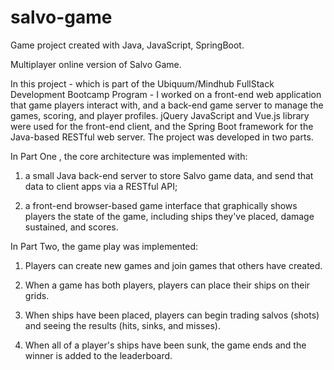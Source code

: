 # salvo-game
Game project created with Java, JavaScript, SpringBoot.

Multiplayer online version of Salvo Game.

In this project - which is part of the Ubiquum/Mindhub FullStack Development Bootcamp Program -  I worked on a front-end web application that game players interact with, and a back-end game server to manage the games, scoring, and player profiles. jQuery JavaScript and Vue.js library were used for the front-end client, and the Spring Boot framework for the Java-based RESTful web server.
The project was developed in two parts.

In Part One , the core architecture was implemented with: 

1. a small Java back-end server to store Salvo game data, and send that data to client apps via a RESTful API; 

2. a front-end browser-based game interface that graphically shows players the state of the game, including ships they've placed, damage sustained, and scores.

In Part Two, the game play was implemented: 

1. Players can create new games and join games that others have created.

2. When a game has both players, players can place their ships on their grids.

3. When ships have been placed, players can begin trading salvos (shots) and seeing the results (hits, sinks, and misses).

4. When all of a player's ships have been sunk, the game ends and the winner is added to the leaderboard.

